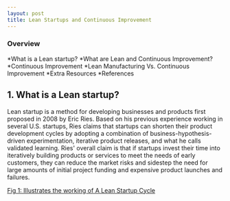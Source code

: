 ```yaml
---
layout: post
title: Lean Startups and Continuous Improvement
---
```


### Overview

  *What is a Lean startup?
  *What are Lean and Continuous Improvement?
  *Continuous Improvement
  *Lean Manufacturing Vs. Continuous Improvement
  *Extra Resources
  *References

## 1. What is a Lean startup?
  Lean startup is a method for developing businesses and products first proposed in 2008 by Eric Ries. 
  Based on his previous experience working in several U.S. startups, Ries claims that startups can shorten their product development cycles by adopting a combination of business-hypothesis-driven experimentation, iterative product releases, and what he calls validated learning. 
  Ries' overall claim is that if startups invest their time into iteratively building products or services to meet the needs of early customers, they can reduce the market risks and sidestep the need for large amounts of initial project funding and expensive product launches and failures.

  [Fig 1: Illustrates the working of A Lean Startup Cycle](https://github.com/css566/css566.github.io/blob/master/images/LeanStartupCyle.PNG?raw=true)


